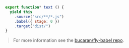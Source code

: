 ```js
  export function* text () {
    yield this
      .source("src/**/*.js")
      .babel({ stage: 0 })
      .target("dist/")
  }
```
<blockquote class="babel-callout babel-callout-info">
  <p>
    For more information see the <a href="https://github.com/bucaran/fly-babel">bucaran/fly-babel repo</a>.
  </p>
</blockquote>
